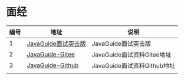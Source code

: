 # 面经





| 编号 | 地址                                                         | 说明                        |
| ---- | ------------------------------------------------------------ | --------------------------- |
| 1    | [JavaGuide面试突击版](https://snailclimb.gitee.io/javaguide-interview/#/?id=javaguide面试突击版) | JavaGuide面试突击版         |
| 2    | [JavaGuide-Gitee](https://gitee.com/SnailClimb/JavaGuide-Interview) | JavaGuide面试资料Gitee地址  |
| 3    | [JavaGuide-Github](https://github.com/Snailclimb/JavaGuide-Interview) | JavaGuide面试资料Github地址 |
|      |                                                              |                             |